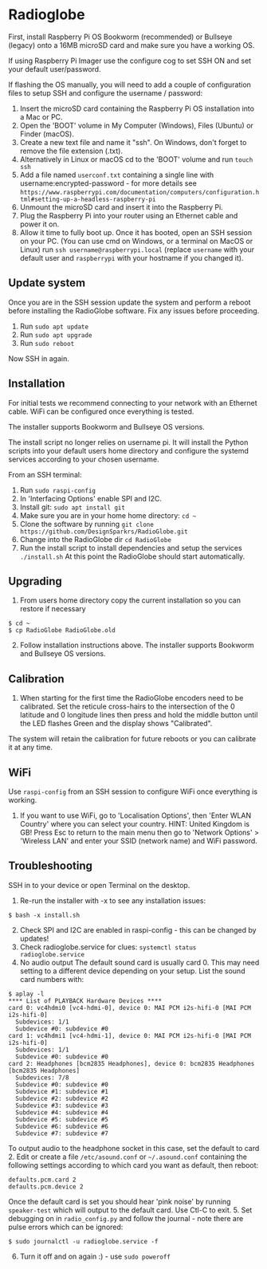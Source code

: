 # Radioglobe
First, install Raspberry Pi OS Bookworm (recommended) or Bullseye (legacy) onto a 16MB microSD card and make sure you have a working OS.

If using Raspberry Pi Imager use the configure cog to set SSH ON and set your default user/password. 

If flashing the OS manually, you will need to add a couple of configuration files to setup SSH and configure the username / password:
1. Insert the microSD card containing the Raspberry Pi OS installation into a Mac or PC.
2. Open the 'BOOT' volume in My Computer (Windows), Files (Ubuntu) or Finder (macOS).
3. Create a new text file and name it "ssh".  On Windows, don't forget to remove the file extension (.txt).
4. Alternatively in Linux or macOS cd to the 'BOOT' volume and run `touch ssh`
5. Add a file named `userconf.txt` containing a single line with username:encrypted-password - for more details see `https://www.raspberrypi.com/documentation/computers/configuration.html#setting-up-a-headless-raspberry-pi`
6. Unmount the microSD card and insert it into the Raspberry Pi.
7. Plug the Raspberry Pi into your router using an Ethernet cable and power it on.
8. Allow it time to fully boot up. Once it has booted, open an SSH session on your PC. (You can use cmd on Windows, or a terminal on MacOS or Linux) run `ssh username@raspberrypi.local` (replace `username` with your default user and `raspberrypi` with your hostname if you changed it).

## Update system
Once you are in the SSH session update the system and perform a reboot before installing the RadioGlobe software. Fix any issues before proceeding.
1. Run `sudo apt update`
2. Run `sudo apt upgrade`
3. Run `sudo reboot`

Now SSH in again.

## Installation
For initial tests we recommend connecting to your network with an Ethernet cable. WiFi can be configured once everything is tested.

The installer supports Bookworm and Bullseye OS versions.

The install script no longer relies on username pi. It will install the Python scripts into your default users home directory and configure the systemd services according to your chosen username.

From an SSH terminal:
1. Run `sudo raspi-config`
2. In 'Interfacing Options' enable SPI and I2C.
3. Install git: `sudo apt install git`
4. Make sure you are in your home home directory: `cd ~`
5. Clone the software by running `git clone https://github.com/DesignSparkrs/RadioGlobe.git`
6. Change into the RadioGlobe dir `cd RadioGlobe`
7. Run the install script to install dependencies and setup the services `./install.sh`
At this point the RadioGlobe should start automatically.

## Upgrading
1. From users home directory copy the current installation so you can restore if necessary
```
$ cd ~
$ cp RadioGlobe RadioGlobe.old
```
2. Follow installation instructions above. The installer supports Bookworm and Bullseye OS versions.

## Calibration
1. When starting for the first time the RadioGlobe encoders need to be calibrated. Set the reticule cross-hairs to the intersection of the 0 latitude and 0 longitude lines then press and hold the middle button until the LED flashes Green and the display shows "Calibrated".

The system will retain the calibration for future reboots or you can calibrate it at any time. 

## WiFi
Use `raspi-config` from an SSH session to configure WiFi once everything is working.

1. If you want to use WiFi, go to 'Localisation Options', then 'Enter WLAN Country' where you can select your country.
   HINT: United Kingdom is GB!  Press Esc to return to the main menu then go to 'Network Options' > 'Wireless LAN' and
   enter your SSID (network name) and WiFi password.

## Troubleshooting
SSH in to your device or open Terminal on the desktop.
1. Re-run the installer with -x to see any installation issues:
```
$ bash -x install.sh
```
2. Check SPI and I2C are enabled in raspi-config - this can be changed by updates!
3. Check radioglobe.service for clues: `systemctl status radioglobe.service`
4. No audio output
The default sound card is usually card 0. This may need setting to a different device depending on your setup.
List the sound card numbers with:
```
$ aplay -l
**** List of PLAYBACK Hardware Devices ****
card 0: vc4hdmi0 [vc4-hdmi-0], device 0: MAI PCM i2s-hifi-0 [MAI PCM i2s-hifi-0]
  Subdevices: 1/1
  Subdevice #0: subdevice #0
card 1: vc4hdmi1 [vc4-hdmi-1], device 0: MAI PCM i2s-hifi-0 [MAI PCM i2s-hifi-0]
  Subdevices: 1/1
  Subdevice #0: subdevice #0
card 2: Headphones [bcm2835 Headphones], device 0: bcm2835 Headphones [bcm2835 Headphones]
  Subdevices: 7/8
  Subdevice #0: subdevice #0
  Subdevice #1: subdevice #1
  Subdevice #2: subdevice #2
  Subdevice #3: subdevice #3
  Subdevice #4: subdevice #4
  Subdevice #5: subdevice #5
  Subdevice #6: subdevice #6
  Subdevice #7: subdevice #7
```

To output audio to the headphone socket in this case, set the default to card 2.
Edit or create a file `/etc/asound.conf` or `~/.asound.conf` containing the following settings according to which card you want as default, then reboot:
```
defaults.pcm.card 2
defaults.pcm.device 2
```
Once the default card is set you should hear 'pink noise' by running `speaker-test` which will output to the default card. Use Ctl-C to exit.
5. Set debugging on in `radio_config.py` and follow the journal - note there are pulse errors which can be ignored:
```
$ sudo journalctl -u radioglobe.service -f
```
6. Turn it off and on again :) - use `sudo poweroff`

